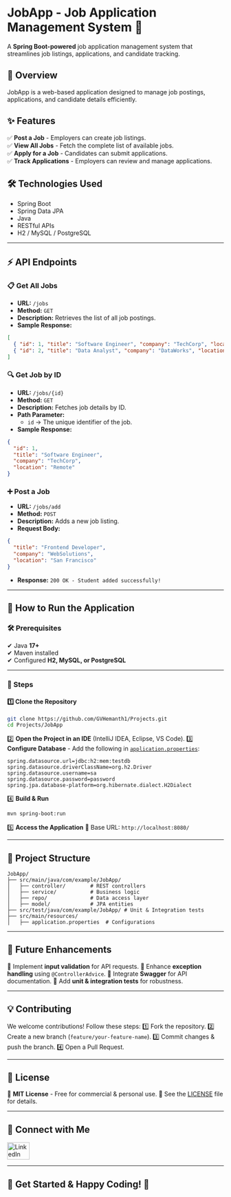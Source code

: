 # **JobApp - Job Application Management System** 🏢

A **Spring Boot-powered** job application management system that streamlines job listings, applications, and candidate tracking.

## **📌 Overview**
JobApp is a web-based application designed to manage job postings, applications, and candidate details efficiently.

## **✨ Features**
✅ **Post a Job** - Employers can create job listings.  
✅ **View All Jobs** - Fetch the complete list of available jobs.  
✅ **Apply for a Job** - Candidates can submit applications.  
✅ **Track Applications** - Employers can review and manage applications.

## **🛠 Technologies Used**
- Spring Boot
- Spring Data JPA
- Java
- RESTful APIs
- H2 / MySQL / PostgreSQL

---

## **⚡ API Endpoints**
### **📋 Get All Jobs**
- **URL:** `/jobs`
- **Method:** `GET`
- **Description:** Retrieves the list of all job postings.
- **Sample Response:**
```json
[
  { "id": 1, "title": "Software Engineer", "company": "TechCorp", "location": "Remote" },
  { "id": 2, "title": "Data Analyst", "company": "DataWorks", "location": "New York" }
]
```
### **🔍 Get Job by ID**
- **URL:** `/jobs/{id}`
- **Method:** `GET`
- **Description:** Fetches job details by ID.  
- **Path Parameter:**
  - `id` → The unique identifier of the job.
- **Sample Response:**
```json
{
  "id": 1,
  "title": "Software Engineer",
  "company": "TechCorp",
  "location": "Remote"
}
```
### **➕ Post a Job**
- **URL:** `/jobs/add`
- **Method:** `POST`
- **Description:** Adds a new job listing.  
- **Request Body:**
```json
{
  "title": "Frontend Developer",
  "company": "WebSolutions",
  "location": "San Francisco"
}
```
- **Response:** `200 OK - Student added successfully!`

---
## 🚀 How to Run the Application

### 🛠 Prerequisites
✔ Java **17+**  
✔ Maven installed  
✔ Configured **H2, MySQL, or PostgreSQL**

---

### 📌 Steps

#### 1️⃣ Clone the Repository
```bash
git clone https://github.com/GVHemanth1/Projects.git
cd Projects/JobApp
```


2️⃣ **Open the Project in an IDE** (IntelliJ IDEA, Eclipse, VS Code).
3️⃣ **Configure Database** - Add the following in [`application.properties`](https://application.properties):

```properties
spring.datasource.url=jdbc:h2:mem:testdb
spring.datasource.driverClassName=org.h2.Driver
spring.datasource.username=sa
spring.datasource.password=password
spring.jpa.database-platform=org.hibernate.dialect.H2Dialect
```

4️⃣ **Build & Run**

```bash
mvn spring-boot:run
```

5️⃣ **Access the Application** 🔗 Base URL: `http://localhost:8080/`

---

## **📁 Project Structure**
```
JobApp/
├── src/main/java/com/example/JobApp/
│   ├── controller/        # REST controllers
│   ├── service/           # Business logic
│   ├── repo/              # Data access layer
│   ├── model/             # JPA entities
├── src/test/java/com/example/JobApp/ # Unit & Integration tests
├── src/main/resources/
│   ├── application.properties  # Configurations
```


---

## **🚀 Future Enhancements**

🔹 Implement **input validation** for API requests.
🔹 Enhance **exception handling** using `@ControllerAdvice`.
🔹 Integrate **Swagger** for API documentation.
🔹 Add **unit & integration tests** for robustness.

---

## **💡 Contributing**

We welcome contributions! Follow these steps:
1️⃣ Fork the repository.
2️⃣ Create a new branch (`feature/your-feature-name`).
3️⃣ Commit changes & push the branch.
4️⃣ Open a Pull Request.

---


## **📜 License**

🔹 **MIT License** - Free for commercial & personal use.
📌 See the [LICENSE](./LICENSE) file for details.

---

## **🌟 Connect with Me**

<div align="left">
<a href="https://www.linkedin.com/in/venkata-hemanth-guddanti-249bb812a/"><img src="https://raw.githubusercontent.com/maurodesouza/profile-readme-generator/master/src/assets/icons/social/linkedin/default.svg" width="52" height="40" alt="LinkedIn logo" /></a>
</div>

---

## **🎯 Get Started & Happy Coding! 🚀**